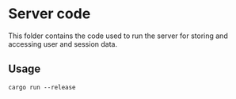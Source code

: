 # Server code

This folder contains the code used to run the server for storing and accessing user and session data.

## Usage
```shell
cargo run --release
```
